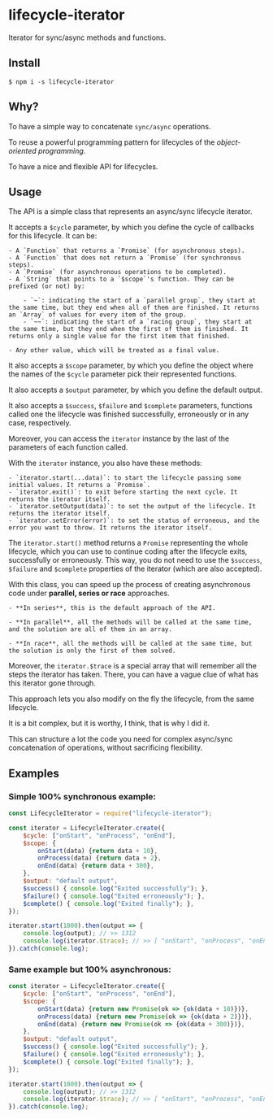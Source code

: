 # lifecycle-iterator

Iterator for sync/async methods and functions.

## Install

`$ npm i -s lifecycle-iterator`

## Why?

To have a simple way to concatenate `sync/async` operations.

To reuse a powerful programming pattern for lifecycles of the *object-oriented programming*.

To have a nice and flexible API for lifecycles.

## Usage

The API is a simple class that represents an async/sync lifecycle iterator.

It accepts a `$cycle` parameter, by which you define the cycle of callbacks for this lifecycle. It can be:

    - A `Function` that returns a `Promise` (for asynchronous steps).
    - A `Function` that does not return a `Promise` (for synchronous steps).
    - A `Promise` (for asynchronous operations to be completed).
    - A `String` that points to a `$scope`'s function. They can be prefixed (or not) by:

        - `~`: indicating the start of a `parallel group`, they start at the same time, but they end when all of them are finished. It returns an `Array` of values for every item of the group.
        - `~~`: indicating the start of a `racing group`, they start at the same time, but they end when the first of them is finished. It returns only a single value for the first item that finished.

    - Any other value, which will be treated as a final value.

It also accepts a `$scope` parameter, by which you define the object where the names of the `$cycle` parameter pick their represented functions.

It also accepts a `$output` parameter, by which you define the default output.

It also accepts a `$success`, `$failure` and `$complete` parameters, functions called one the lifecycle was finished successfully, erroneously or in any case, respectively.

Moreover, you can access the `iterator` instance by the last of the parameters of each function called.

With the `iterator` instance, you also have these methods:

    - `iterator.start(...data)`: to start the lifecycle passing some initial values. It returns a `Promise`.
    - `iterator.exit()`: to exit before starting the next cycle. It returns the iterator itself.
    - `iterator.setOutput(data)`: to set the output of the lifecycle. It returns the iterator itself.
    - `iterator.setError(error)`: to set the status of erroneous, and the error you want to throw. It returns the iterator itself.

The `iterator.start()` method returns a `Promise` representing the whole lifecycle, which you can use to continue coding after the lifecycle exits, successfully or erroneously. This way, you do not need to use the `$success`, `$failure` and `$complete` properties of the iterator (which are also accepted).

With this class, you can speed up the process of creating asynchronous code under **parallel, series or race** approaches.

    - **In series**, this is the default approach of the API.

    - **In parallel**, all the methods will be called at the same time, and the solution are all of them in an array.

    - **In race**, all the methods will be called at the same time, but the solution is only the first of them solved.

Moreover, the `iterator.$trace` is a special array that will remember all the steps the iterator has taken. There, you can have a vague clue of what has this iterator gone through.

This approach lets you also modify on the fly the lifecycle, from the same lifecycle.

It is a bit complex, but it is worthy, I think, that is why I did it.

This can structure a lot the code you need for complex async/sync concatenation of operations, without sacrificing flexibility.




## Examples

### Simple 100% synchronous example:

```js
const LifecycleIterator = require("lifecycle-iterator");

const iterator = LifecycleIterator.create({
	$cycle: ["onStart", "onProcess", "onEnd"],
	$scope: {
		onStart(data) {return data + 10},
		onProcess(data) {return data + 2},
		onEnd(data) {return data + 300},
	},
	$output: "default output",
	$success() { console.log("Exited successfully"); },
	$failure() { console.log("Exited erroneously"); },
	$complete() { console.log("Exited finally"); },
});

iterator.start(1000).then(output => {
	console.log(output); // >> 1312
	console.log(iterator.$trace); // >> [ "onStart", "onProcess", "onEnd" ]
}).catch(console.log);
```

### Same example but 100% asynchronous:

```js
const iterator = LifecycleIterator.create({
	$cycle: ["onStart", "onProcess", "onEnd"],
	$scope: {
		onStart(data) {return new Promise(ok => {ok(data + 10)})},
		onProcess(data) {return new Promise(ok => {ok(data + 2)})},
		onEnd(data) {return new Promise(ok => {ok(data + 300)})},
	},
	$output: "default output",
	$success() { console.log("Exited successfully"); },
	$failure() { console.log("Exited erroneously"); },
	$complete() { console.log("Exited finally"); },
});

iterator.start(1000).then(output => {
	console.log(output); // >> 1312
	console.log(iterator.$trace); // >> [ "onStart", "onProcess", "onEnd" ]
}).catch(console.log);
```

